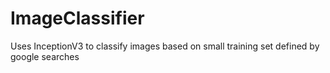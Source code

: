 # ImageClassifier
Uses InceptionV3 to classify images based on small training set defined by google searches
